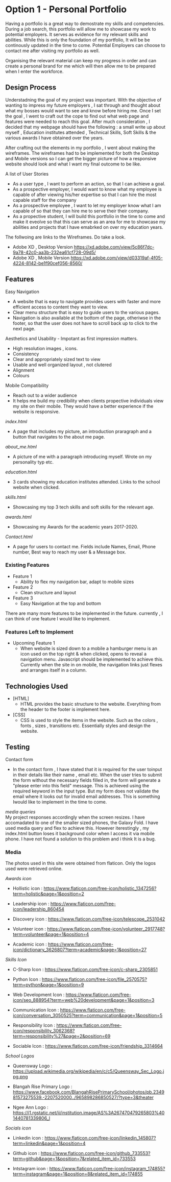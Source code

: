 # Option 1 - Personal Portfolio

Having a portfolio is a great way to demostrate my skills and competencies. During a job search, this portfolio will allow me to
showcase my work to potential employers. It serves as evidence for my relevant skills and abilities. While this is only the foundation of my portfolio, It 
will be be continously updated in the time to come. Potential Employers can choose to contact me after visiting my portfolio as well.

Organising the relevant material can keep my progress in order and can create a personal brand for me which will then allow me to be prepared when I enter the workforce.


## Design Process
 
Understadning the goal of my project was important. With the objective of wanting to impress my future employers , I sat through and thought about what my bosses 
would want to see and know before hiring me. Once I set the goal , I went to craft out the cope to find out what web page and features were needed to reach this goal. After much consideration ,
I decided that my webpage should have the following :  a small write up about myself , Education institutes attended , Technical Skills, Soft Skills & the various awards 
I have obtained over the years.

After crafting out the elements in my portfolio , I went about making the wireframes. The wireframes had to be implemented for both the Desktop and Mobile
versions so I can get the bigger picture of how a responsive website should look and what I want my final outcome to be like.

A list of User Stories
- As a user type , I want to perform an action, so that I can achieve a goal.
- As a prospective employer, I would want to know what my employee is capable of after viewing his/her expertise so that I can hire the most capable staff for the company
- As a prospective employee , I want to let my employer know what I am capable of so that they can hire me to serve their their company.
- As a propective student, I will build this portfolio in the time to come and make it eveolve so that this can serve as an area for me to showcase my abilities and projects 
that I have emabrked on over my education years.
 
 
The follwoing are links to the Wireframes. Do take a look.                                                                                                                                                       
- Adobe XD , Desktop Version https://xd.adobe.com/view/5c86f7dc-9a78-42c0-aa3b-232ea61cf728-09d5/
- Adobe XD , Mobile Version https://xd.adobe.com/view/d03319af-4f05-4224-8142-be1f90cef056-8560/



## Features

Easy Navigation
- A website that is easy to navigate provides users with faster and more efficient access to content they want to view.
- Clear menu structure that is easy to guide users to the various pages.
- Navigation is also available at the bottom of the page, otheriwse in the footer, so that the user does not have to scroll back up to click to the next page.

Aesthetics and Usability - Impotant as first impression matters.
- High resolution images , icons.
- Consistency
- Clear and appropriately sized text to view 
- Usable and well organized layout , not clutered
- Alignment
- Colours

Mobile Compatibility
- Reach out to a wider audience
- It helps me build my credibility when clients propective individuals view my site on their mobile. They would have a better 
experience if the website is responsive.

*index.html*
- A page that includes my picture, an introduction praragraph and a button that navigates to the about me page. 

*about_me.html*
- A picture of me with a paragraph introducing myself. Wrote on my personality typ etc.

*education.html*
- 3 cards showing my education institutes attended. Links to the school website when clicked.

*skills.html*
- Showcasing my top 3 tech skills and soft skills for the relevant age.

*awards.html*
- Showcasing my Awards for the academic years 2017-2020.

*Contact.html*
- A page for users to contact me. Fields include Names, Email, Phone number, Best way to reach my user & a Message box.

### Existing Features
- Feature 1 
  - Ability to flex my navigation bar, adapt to mobile sizes
- Feature 2 
  - Clean structure and layout
- Feature 3
  - Easy Navigation at the top and bottom

There are many more features to be implemented in the future. currently , I can think of one feature I would like to implement.

### Features Left to Implement
- Upcoming Feature 1
  - When website is sized down to a mobile a hamburger menu is an icon used on the top right & when clicked, opens to reveal a navigation menu. 
    Javascript should be implemented to achieve this. Currently when the site in on mobile, the navigation links just flexes and arranges itself in a column.

## Technologies Used

- [HTML]
    - HTML provides the basic structure to the website. Everything from the header to the footer is implement here.
- [CSS]
    - CSS is used to style the items in the website. Such as the colors , fonts , sizes , transitions etc. 
      Essentially styles and design the website.


## Testing

Contact form
- In the contact form , I have stated that it is required for the user toinput in their details like their name , email etc. When the user tries to submit the form without 
  the necessary fields filled in, the form will generate a "please enter into this field" message. This is achieved using the required keyword in the input type.
  But my form does not validate the email where it looks out for invalid email addresses. This is something Iwould like to implement in the time to come.

*media queries*<br>
My project responses accordingly when the screen resizes. I have accomadated to one of the smaller sized phones, the Galaxy Fold. I have used media query and flex to achieve this. However iterestingly , my index.html button loses it background color when I access it via mobile phone. I have not found a solution to this problem and i think It is a bug.


### Media
The photos used in this site were obtained from flaticon. Only the logos used were retrieved online.

*Awards icon*
- Hollistic icon : https://www.flaticon.com/free-icon/holistic_1347256?term=holistic&page=1&position=2

- Leadership icon : https://www.flaticon.com/free-icon/leadership_860454

- Discovery icon : https://www.flaticon.com/free-icon/telescope_2531042

- Volunteer icon : https://www.flaticon.com/free-icon/volunteer_2917748?term=volunteer&page=1&position=4

- Academic icon : https://www.flaticon.com/free-icon/dictionary_3626807?term=academic&page=1&position=27



*Skills Icon*
- C-Sharp Icon : https://www.flaticon.com/free-icon/c-sharp_2305851

- Python Icon : https://www.flaticon.com/free-icon/file_2570575?term=python&page=1&position=9

- Web Development Icon : https://www.flaticon.com/free-icon/seo_888954?term=web%20development&page=1&position=3

- Communication Icon : https://www.flaticon.com/free-icon/conversation_3050525?term=communication&page=1&position=5

- Responsibility Icon : https://www.flaticon.com/free-icon/responsibility_3062368?term=responsibility%27&page=2&position=69

- Sociable Icon : https://www.flaticon.com/free-icon/friendship_3314664


*School Logos*
- Queensway Logo : https://upload.wikimedia.org/wikipedia/en/c/c5/Queensway_Sec_Logo.jpg.png

- Blangah Rise Primary Logo : https://www.facebook.com/BlangahRisePrimarySchool/photos/pb.234981573275539.-2207520000../965898286850527/?type=3&theater

- Ngee Ann Logo : https://i1.rgstatic.net/ii/institution.image/AS%3A267470479265803%401440781339806_l



*Socials icon*
- Linkedin icon : https://www.flaticon.com/free-icon/linkedin_145807?term=linkedin&page=1&position=4

- Github icon : https://www.flaticon.com/free-icon/github_733553?term=github&page=1&position=7&related_item_id=733553

- Intstagram icon : https://www.flaticon.com/free-icon/instagram_174855?term=instagram&page=1&position=8&related_item_id=174855


